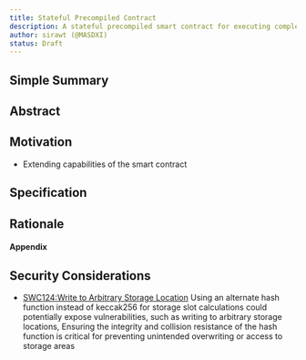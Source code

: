 ```yaml
---
title: Stateful Precompiled Contract
description: A stateful precompiled smart contract for executing complexity task.
author: sirawt (@MASDXI)
status: Draft
---
```


## Simple Summary

## Abstract

## Motivation

- Extending capabilities of the smart contract

## Specification

## Rationale

#### Appendix

## Security Considerations
- [SWC124:Write to Arbitrary Storage Location](https://swcregistry.io/docs/SWC-124/) Using an alternate hash function instead of keccak256 for storage slot calculations could potentially expose vulnerabilities, such as writing to arbitrary storage locations, Ensuring the integrity and collision resistance of the hash function is critical for preventing unintended overwriting or access to storage areas
